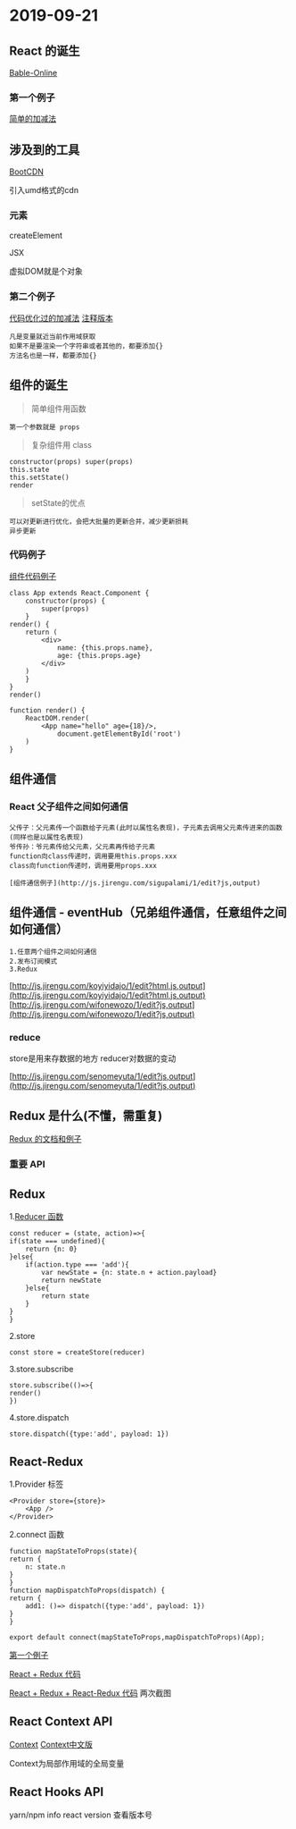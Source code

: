 # 2019-09-21

## React 的诞生

[Bable-Online](https://babeljs.io/docs/en/)

### 第一个例子

[简单的加减法](http://js.jirengu.com/depujabata/1/edit?js,output)

## 涉及到的工具

[BootCDN](https://www.bootcdn.cn)

引入umd格式的cdn

### 元素

createElement

JSX

虚拟DOM就是个对象

### 第二个例子

[代码优化过的加减法](http://js.jirengu.com/pixinagupe/2/edit?html,js,output)
[注释版本](http://js.jirengu.com/foxegakaxu/2/edit)

    凡是变量就近当前作用域获取
    如果不是要渲染一个字符串或者其他的，都要添加{}
    方法名也是一样，都要添加{}

## 组件的诞生

> 简单组件用函数

    第一个参数就是 props

>复杂组件用 class

    constructor(props) super(props)
    this.state
    this.setState()
    render

> setState的优点

    可以对更新进行优化，会把大批量的更新合并，减少更新损耗
    异步更新

### 代码例子

[组件代码例子](http://js.jirengu.com/napicihero/1/edit?html,js,output)

    class App extends React.Component {
        constructor(props) {
            super(props)
        }
    render() {
        return (
            <div>
                name: {this.props.name},
                age: {this.props.age}
            </div>
        )
        }
    }
    render()

    function render() {
        ReactDOM.render(
            <App name="hello" age={18}/>,
                document.getElementById('root')
        )
    }

## 组件通信

### React 父子组件之间如何通信

    父传子：父元素传一个函数给子元素(此时以属性名表现)，子元素去调用父元素传进来的函数(同样也是以属性名表现)
    爷传孙：爷元素传给父元素，父元素再传给子元素
    function向class传递时，调用要用this.props.xxx
    class向function传递时，调用要用props.xxx

    [组件通信例子](http://js.jirengu.com/sigupalami/1/edit?js,output)

## 组件通信 - eventHub（兄弟组件通信，任意组件之间如何通信）

    1.任意两个组件之间如何通信
    2.发布订阅模式
    3.Redux

<!-- https://jsbin.com/decamay/edit?js,output -->
[http://js.jirengu.com/koyiyidajo/1/edit?html,js,output](http://js.jirengu.com/koyiyidajo/1/edit?html,js,output)
[http://js.jirengu.com/wifonewozo/1/edit?js,output](http://js.jirengu.com/wifonewozo/1/edit?js,output)

### reduce

store是用来存数据的地方
reducer对数据的变动

<!-- https://jsbin.com/noxopeg/edit?js,output -->
[http://js.jirengu.com/senomeyuta/1/edit?js,output](http://js.jirengu.com/senomeyuta/1/edit?js,output)

## Redux 是什么(不懂，需重复)

[Redux 的文档和例子](https://redux.js.org/introduction/examples)

### 重要 API

## Redux

1.[Reducer 函数](https://cn.redux.js.org/docs/basics/Reducers.html)

    const reducer = (state, action)=>{
    if(state === undefined){
        return {n: 0}
    }else{
        if(action.type === 'add'){
            var newState = {n: state.n + action.payload}
            return newState
        }else{
            return state
        }
    }
    }

2.store

    const store = createStore(reducer)

3.store.subscribe

    store.subscribe(()=>{
    render()
    })

4.store.dispatch

    store.dispatch({type:'add', payload: 1})

## React-Redux

1.Provider 标签

    <Provider store={store}>
        <App />
    </Provider>

2.connect 函数

    function mapStateToProps(state){
    return {
        n: state.n
    }
    }
    function mapDispatchToProps(dispatch) {
    return {
        add1: ()=> dispatch({type:'add', payload: 1})
    }
    }

    export default connect(mapStateToProps,mapDispatchToProps)(App);

[第一个例子](http://js.jirengu.com/jajovafazi/1/edit?html,output)

[React + Redux 代码]()

[React + Redux + React-Redux 代码]()
两次截图

## React Context API

[Context](https://reactjs.org/docs/context.html)
[Context中文版](https://react-1251415695.cos-website.ap-chengdu.myqcloud.com/docs/context.html#when-to-use-context)

Context为局部作用域的全局变量

## React Hooks API

yarn/npm info react version 查看版本号
